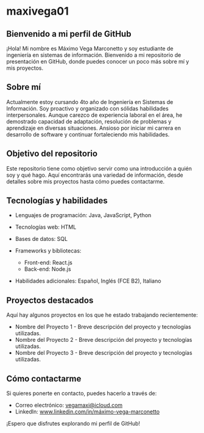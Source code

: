 # maxivega01

## Bienvenido a mi perfil de GitHub

¡Hola! Mi nombre es Máximo Vega Marconetto y soy estudiante de ingeniería en sistemas de información. Bienvenido a mi repositorio de presentación en GitHub, donde puedes conocer un poco más sobre mí y mis proyectos.

## Sobre mí

Actualmente estoy cursando 4to año de Ingeniería en Sistemas de Información. Soy proactivo y organizado con sólidas habilidades interpersonales. Aunque carezco de experiencia laboral en el área, he demostrado capacidad de adaptación, resolución de problemas y aprendizaje en diversas situaciones. Ansioso por iniciar mi carrera en desarrollo de software y continuar fortaleciendo mis habilidades.

## Objetivo del repositorio

Este repositorio tiene como objetivo servir como una introducción a quién soy y qué hago. Aquí encontrarás una variedad de información, desde detalles sobre mis proyectos hasta cómo puedes contactarme.

## Tecnologías y habilidades

- Lenguajes de programación: Java, JavaScript, Python
- Tecnologías web: HTML
- Bases de datos: SQL
- Frameworks y bibliotecas:
  - Front-end: React.js
  - Back-end: Node.js

- Habilidades adicionales: Español, Inglés (FCE B2), Italiano

## Proyectos destacados

Aquí hay algunos proyectos en los que he estado trabajando recientemente:

- Nombre del Proyecto 1 - Breve descripción del proyecto y tecnologías utilizadas.
- Nombre del Proyecto 2 - Breve descripción del proyecto y tecnologías utilizadas.
- Nombre del Proyecto 3 - Breve descripción del proyecto y tecnologías utilizadas.

## Cómo contactarme

Si quieres ponerte en contacto, puedes hacerlo a través de:

- Correo electrónico: vegamaxi@icloud.com
- LinkedIn: www.linkedin.com/in/máximo-vega-marconetto

¡Espero que disfrutes explorando mi perfil de GitHub!
